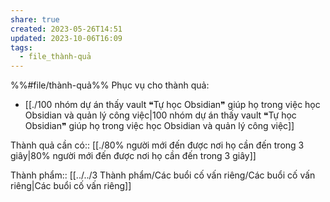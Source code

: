 ```yaml
---
share: true
created: 2023-05-26T14:51
updated: 2023-10-06T16:09
tags:
  - file_thành-quả
---
```


%%#file/thành-quả%%
Phục vụ cho thành quả:
- [[./100 nhóm dự án thấy vault ❝Tự học Obsidian❞ giúp họ trong việc học Obsidian và quản lý công việc|100 nhóm dự án thấy vault ❝Tự học Obsidian❞ giúp họ trong việc học Obsidian và quản lý công việc]]

Thành quả cần có:: [[./80% người mới đến được nơi họ cần đến trong 3 giây|80% người mới đến được nơi họ cần đến trong 3 giây]]

Thành phẩm:: [[../../3 Thành phẩm/Các buổi cố vấn riêng/Các buổi cố vấn riêng|Các buổi cố vấn riêng]]
